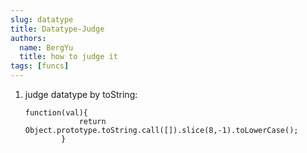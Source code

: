 ```yaml
---
slug: datatype
title: Datatype-Judge
authors:
  name: BergYu
  title: how to judge it
tags: [funcs]
---
```


1.  judge datatype by toString:

        function(val){
        			return Object.prototype.toString.call([]).slice(8,-1).toLowerCase();
        		}
